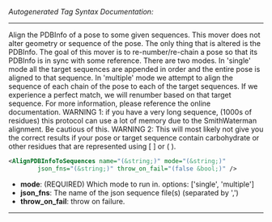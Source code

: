 <!-- THIS IS AN AUTOGENERATED FILE: Don't edit it directly, instead change the schema definition in the code itself. -->

_Autogenerated Tag Syntax Documentation:_

---
Align the PDBInfo of a pose to some given sequences. This mover does not alter geometry or sequence of the pose. The only thing that is altered is the PDBInfo. The goal of this mover is to re-number/re-chain a pose so that its PDBInfo is in sync with some reference.
 There are two modes. In 'single' mode all the target sequences are appended in order and the entire pose is aligned to that sequence. In 'multiple' mode we attempt to align the sequence of each chain of the pose to each of the target sequences.  If we experience a perfect match, we will renumber based on that target sequence.
 For more information, please reference the online documentation.
 WARNING 1: if you have a very long sequence, (1000s of residues) this protocol can use a lot of memory due to the SmithWaterman alignment.  Be cautious of this.
 WARNING 2: This will most likely not give you the correct results if your pose or target sequence contain carbohydrate or other residues that are represented using [ ] or ( ).

```xml
<AlignPDBInfoToSequences name="(&string;)" mode="(&string;)"
        json_fns="(&string;)" throw_on_fail="(false &bool;)" />
```

-   **mode**: (REQUIRED) Which mode to run in. options: ['single', 'multiple']
-   **json_fns**: The name of the json sequence file(s) (separated by ',')
-   **throw_on_fail**: throw on failure.

---

